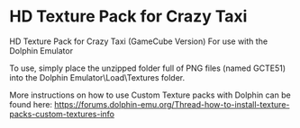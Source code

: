 # HD Texture Pack for Crazy Taxi
HD Texture Pack for Crazy Taxi (GameCube Version) For use with the Dolphin Emulator

To use, simply place the unzipped folder full of PNG files (named GCTE51) into the Dolphin Emulator\Load\Textures folder.

More instructions on how to use Custom Texture packs with Dolphin can be found here: https://forums.dolphin-emu.org/Thread-how-to-install-texture-packs-custom-textures-info
